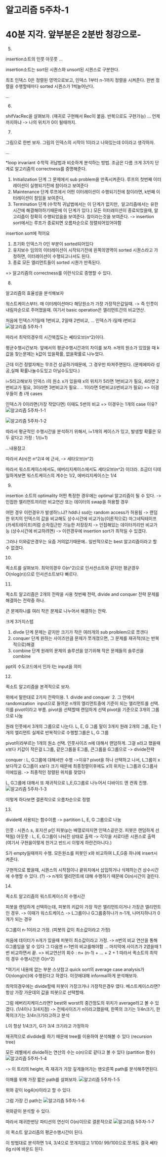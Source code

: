# 알고리즘 5주차-1

40분 지각.
앞부분은 2분반 청강으로-
=================
5)
insertion소트의 인풋 아웃풋
…

insertion소트는
sort된 시퀀스와 unsort된 시퀀스로 구분한다.

최초 인덱스 0은 정렬된 영역으로보고,
인덱스 1부터 n-1까지 정렬을 시켜준다.
한번 정렬을 수행할때마다 sorted 시퀀스가 1씩늘어난다.

…

6)
shifVacRec을 살펴보자. (재귀로 구현해서 Rec이 붙음. 반복으로도 구현가능)
…
언제까지하냐
-> 나의 위치가 0이 될때까지.

7)
그림으로 한번 보자.
그림의 인덱스의 시작이 1이라고 나와있는데 0이라고 생각하자.

…

*loop invariant
수학적 귀납법과 비슷하게 분석하는 방법. 조금은 다름
크게 3가지 단계로 알고리즘의 correctness를 증명해준다.
1. Initialization 단계 그 문제에서 sub problem을 만족시켜준다. 루프의 첫번째 이터레이션이 실행되기전에 참이라고 보여준다
2. Maintenance 단계 루프에서 어떤 이터레이션이 수행되기전에 참이라면, k번째 이터레이션이 참임을 보여준다,
3. Termination 단계 (수학적 귀납법에서는 이 단계가 없지만,  알고리즘에서는 유한시간에 해결해야하기때문에 이 단계가 있다.) 모든 이터레이션이 종료되었을때, 알고리즘이 정확히 수행되었음을 보여준다. 참이라는것을 보여준다. -> insertion sort에서는 루프가 종료되면 오름차순으로 정렬되어있어야함

insertion sort에 적어요
1. 초기화 인덱스가 0인 부분이 sorted되어있다
2. 유지보수 임의의 이터레이션이 시작되기전에 왼쪽의영역이 sorted 시퀀스라고 가정하면, 이터레이션이 수행되고나서도 된다.
3. 종료 모든 엘리먼트들이 sorted 시퀀가 만족된다.

=> 알고리즘의 correctness를 이런식으로 증명할 수 있다.

8)
알고리즘의 효율성을 분석해보자

워스트케이스부터.
매 이터레이션마다 해당원소가 가장 가장작은값일때.
-> 즉 인풋이 내림차순으로 주어졌을때.
여기서 basic operation은 엘리먼트간의 비교연산.

처음에 인덱스가1일때 1번비교,
2일때 2번비교,
… 인덱스가 i일때 i번비교
![알고리즘 5주차-1](images/알고리즘%205주차-1.png)

따라서 최악의경우의 시간복잡도는 쎄타오브(n^2)이다.

평균수행시간보자.
앞에서의 평균수행시간과의 차이를 보자.
n개의 원소가 있었을 때 k값을 찾는문제는 k값이 있을확률, 없을확률로 나누었다.

근데 이건 정렬자체는 무조건 성공하기때문에, 그 경우만 따져주면된다.
(문제에따라 성공,실패 확률나눌수도있고 아닐수도있다.)

i=5라고해보자
인덱스 i의 원소 x가 있을때
x의 위치가 5라면 1번비교가 필요,
4라면 2번비교가 필요,
3이라면 3번비교가 필요..
..
1이라면 5번비교(i번비교가 필요)
	=> 이경우들이 총 i개 cases

인덱스가 0이라면(가장 작았다면) 이때도 5번의 비교
	=> 이경우는 1개의 case
이유?
![알고리즘 5주차-1-1](images/알고리즘%205주차-1-1.png)

![알고리즘 5주차-1-2](images/알고리즘%205주차-1-2.png)

따라서 평균적인 수행시간을 분석하기 위해서,
i+1개의 케이스가 있고, 발생할 확률은 모두 같다고 가정 : 1/(i+1)

…내용참고

따라서 A(n)은 n^2/4 에 근사, -> 세타오브(n^2)

따라서 워스트케이스에서도, 에버리지케이스에서도 세타오브(n^2) 이더라.
조금더 디테일하게보면 워스트케이스의 계수는 1/2, 에버리지케이스는 1/4

9)
insertion 소트의 optimality
어떤 특정한 경우에는 optimal 알고리즘이 될 수 있다.
	-> 인접한 엘리먼트끼리만 비교연산 또는 데이터의 swap을 허용할 경우

어떤 경우 이런경우가 발생하느냐?
hdd나 ssd는 random access가 허용됨 
	-> 랜덤한 위치의 인덱스의 값을 비교해도 상수시간에 비교가능(이론적으로)
마그네틱테이프(카세트테이프)처럼 순차접근만 가능한 저장장치
	-> 인접해있는 데이터끼리만 비교가능 (상수시간에 비교하려면)
	-> 이런경우에 insertion sort가 최적일 수 있겠다.

그러나 이와같은경우는 요즘 거의없기때문에..
일반적으로는 best 알고리즘이라고 할 수 없겠다.

10)
퀵소트를 살펴보자.
최악의경우 O(n^2)으로 인서션소트와 같지만
평균경우 O(nlog(n))으로 인서션소트보다 빠르다.

11)
퀵소트 알고리즘은 2개의 전략을 사용
첫번째 전략, divide and conquer 전략
문제를 해결하는 전략중 하나.

큰 문제하나를 여러 작은 문제로 나누어서 해결하는 전략.

크게 3가지스텝
1. divde 단계 문제는 같지만 크기가 작은 여러개의 sub prolblem으로 쪼갠다
2. conquer 단계 원하는 사이즈만큼 문제가 쪼개졌으면, 그 문제를 재귀적(또는 반복적으로)해결
3. combine 단계 원래의 문제의 솔루션을 얻기위해 작은 문제들의 솔루션을 combine

ppt의 수도코드에서 인자 I는 input을 의미

12)
퀵소트 알고리즘을 본격적으로 보자.

위에서 말한대로 2가지 전략이용. 1. divide and conquer  2. 그 안에서 randomization 	input으로 들어온 n개의 엘리먼트중에 기준이 되는 엘리먼트를 선택. 	이를 pivot이라고 부름.
	pivot을 선택할때 랜덤하게 선택
	pivot을 기준으로 3개의 그룹으로 나눔

원래 인풋에서 3개의 그룹으로 나눈다.
L, E, G 그룹 
말이 3개지 원래 2개의 그룹, E는 1개의 엘리먼트
실제로 반복적으로 수행할그룹은 L, G 그룹

pivot이라부르는 1개의 원소 선택.
인풋사이즈 n에 대해서 랜덤하게.
그걸 x라고 했을때
x보다 키값이 작은걸 L그룹,
같은그룹을 E그룹,
큰그룹을 G그룹으로
-> divide전략

conquer : L, G그룹에 대해서만 수행
->이유? pivot을 하나 선택하고 나서,
L그룹이 x보다작고 G그룹이 x보다 크기 때문에
최종정렬이후에도 x의 위치는 L그룹과 G그룹사이에있음. -> 최종적인 정렬된 위치를 찾았다

L, G그룹에 대해서 또 재귀적으로 L,E,G그룹로 나누어서 디바이드 앤 컨쿼 진행.
![알고리즘 5주차-1-3](images/알고리즘%205주차-1-3.png)

이렇게 하다보면 결론적으로 오름차순으로 정렬

13)
divide에 사용되는 함수이름
-> partition
L, E, G 그룹으로 나눔

인풋 : 시퀀스 s, 포지션 p인 피봇(p는 배열로따지면 인덱스같은것. 피봇은 랜덤하게 선택됨)
아웃풋 : L, E, G그룹이 나눠진 상태로 출력
	-> 각각을 서로다른 시퀀스로 출력
	(여기서 구현을이렇게 한거고 반드시 이렇게 하란건아니다.)

S가 empty일때까지 수행.
모든원소를 피봇인 x와 비교하여 L,E,G중 하나에 insert시켜준다.

구현적으로 봤을때, 시퀀스의 시작점이나 끝위치에서 삽입하거나 삭제하는건
상수시간에 수행할 수 있다. (?)
-> n개의 엘리먼트에 대해 수행하기 때문에 O(n)시간이 걸린다.

14)
퀵소트 알고리즘의 워스트케이스의 수행시간

피봇을 랜덤하게 선택하는데,
피봇의 키값이 가장 작은 엘리먼트이거나 가장큰 엘리먼트인 경우.
-> 이때가 워스트케이스
-> L그룹이나 G그룹중하나가 n-1개, 나머지하나가 0개가 되는 경우

G그룹이 n-1이라고 가정. (피봇의 값이 최소값이라고 가정)

처음에 데이터가 n개가 있을때
피봇이 최소값이라고 가정. -> n번의 비교  연산을 통해 G그룹임을 알 수 있다
그 다음엔 n-1번의 비교를해야함
…
마지막에 사이즈가 2였을때 1번 비교하면서 끝.
=> 비교연산의 회수 : n+ (n-1) + … + 2 + 1
따라서 퀵소트의 최악의 경우 수행시간은 O(n^2)

*여기서 내용에 없는 부분
스샷참고
quick sort의 average case analysis가 O(nlong(n))에 수행된다고 하였다.
이것에대해 informal하게 분석해보자.

최악의경우에는 divide할때 피봇이 가장크거나 가장작은경우 였다.
베스트케이스라면?
항상 가장 가운데의 값을 피봇으로 선택할때.

그럼 에버리지케이스라면?
best와 worst의 중간정도의 위치가 average라고 볼 수 있겠다. (1/4이나 3/4지점)
-> 전체사이즈가 n이라고했을때, 한쪽의 크기는 1/4n크기, 한쪽의크기는 3/4n크기라고하고 분석

L이 항상 1/4크기, G가 3/4 크기라고 가정하자

재귀적으로 divdide를 하기 때문에 tree를 이용하여 분석해볼 수 있다 (recursion tree)

모든 레벨에서 divide하는 연산의 수는 o(n)으로 같다고 볼 수 있다 (partition 함수)
![알고리즘 5주차-1-4](images/알고리즘%205주차-1-4.png)

-> 이 트리의 height, 즉 재귀가 가장 깊게들어가는 맨오른쪽 path를 분석해주면된다.

이해를 위해 가장 짧은 path를 살펴보자.
![알고리즘 5주차-1-5](images/알고리즘%205주차-1-5.png)

위와 같이 log4(n)이라고 할 수 있다.

그럼 가장 긴 path는
![알고리즘 5주차-1-6](images/알고리즘%205주차-1-6.png)

위와같이 분석할 수 있다.

따라서 재귀한번당 파티션의 연산이 O(n)이므로
결론적으로
![알고리즘 5주차-1-7](images/알고리즘%205주차-1-7.png)

이 퀵소트 알고리즘의 평균수행시간이 된다.

이 방법대로 분석하면 1/4, 3/4으로 쪼개지않고
1/100/ 99/100으로 쪼개도 결국 쎄타(lg n)에 바운드 된다.

